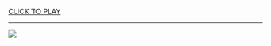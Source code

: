 
<a href="https://premium76.site?title=drift_unblocked_games&ref=13M">CLICK TO PLAY</a></h3>
<hr>

<a href="https://premium76.site?title=drift_unblocked_games&ref=13M"><img src="https://clearcache.store/games.png"></a>



